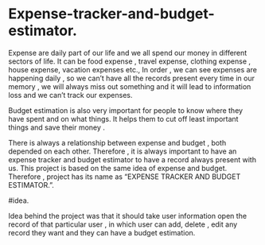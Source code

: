 # Expense-tracker-and-budget-estimator.
Expense are daily part of our life and we all spend our money in different sectors of life. It can be food expense , travel expense, clothing expense , house expense, vacation expenses etc., In order , we can see expenses are happening daily , so we can’t have all the records present every time in our memory , we will always miss out something and it will lead to information loss and we can’t track our expenses.

Budget estimation is also very important for people to know where they have spent and on what things. It helps them to cut off least important things and save their money .
 
There is always a relationship between expense and budget , both depended on each other.
Therefore , it is always important to have an expense tracker and budget estimator to have a record always present with us. 
This project is based on the same idea of expense and budget. Therefore , project has its name as “EXPENSE TRACKER AND BUDGET ESTIMATOR.”.

#idea.

Idea behind the project was that it should take user information open the record of that particular user , in which user can add, delete , edit any record they want and they can have a budget estimation.
